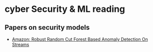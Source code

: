 # cyber Security & ML reading

## Papers on security models

* [Amazon: Robust Random Cut Forest Based Anomaly Detection On Streams](http://proceedings.mlr.press/v48/guha16.pdf)
